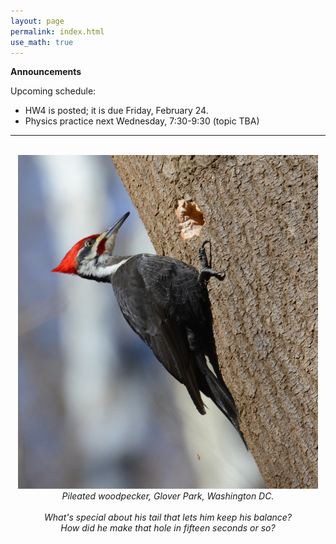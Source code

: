 ```yaml
---
layout: page 
permalink: index.html
use_math: true
---
```


**Announcements**

Upcoming schedule:

* HW4 is posted; it is due Friday, February 24.
* Physics practice next Wednesday, 7:30-9:30 (topic TBA)

---

<br>

<center> <img src="woodpecker.jpg">
<br>
<em>Pileated woodpecker, Glover Park, Washington DC.<br><br>
What's special about his tail that lets him keep his balance?<br>
How did he make that hole in fifteen seconds or so?
</em>
</center>
